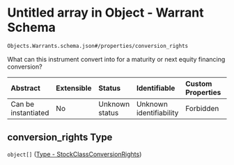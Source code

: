 # Untitled array in Object - Warrant Schema

```txt
Objects.Warrants.schema.json#/properties/conversion_rights
```

What can this instrument convert into for a maturity or next equity financing conversion?

| Abstract            | Extensible | Status         | Identifiable            | Custom Properties | Additional Properties | Access Restrictions | Defined In                                                                     |
| :------------------ | :--------- | :------------- | :---------------------- | :---------------- | :-------------------- | :------------------ | :----------------------------------------------------------------------------- |
| Can be instantiated | No         | Unknown status | Unknown identifiability | Forbidden         | Allowed               | none                | [Warrant.schema.json\*](../objects/Warrant.schema.json "open original schema") |

## conversion_rights Type

`object[]` ([Type - StockClassConversionRights](convertible-1-properties-type---stockclassconversionrights.md))
